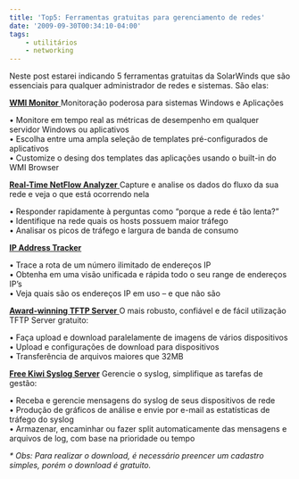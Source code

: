 ```yaml
---
title: 'Top5: Ferramentas gratuitas para gerenciamento de redes'
date: '2009-09-30T00:34:10-04:00'
tags:
    - utilitários
    - networking
---
```


Neste post estarei indicando 5 ferramentas gratuitas da SolarWinds que são essenciais para qualquer administrador de redes e sistemas. São elas:

[**WMI Monitor**   ](http://www.solarwinds.com/register/registration.aspx?program=937&c=70150000000F2Te&CMP=BIZ-EML-PETRI-T5FTQ3-WMI-DL)Monitoração poderosa para sistemas Windows e Aplicações

• Monitore em tempo real as métricas de desempenho em qualquer servidor Windows ou aplicativos  
• Escolha entre uma ampla seleção de templates pré-configurados de aplicativos  
• Customize o desing dos templates das aplicações usando o built-in do WMI Browser

[**Real-Time NetFlow Analyzer**  ](http://www.solarwinds.com/register/registration.aspx?program=852&c=70150000000FA5g&CMP=BIZ-EML-PETRI-T5FTQ3-NA-DL)Capture e analise os dados do fluxo da sua rede e veja o que está ocorrendo nela

• Responder rapidamente à perguntas como “porque a rede é tão lenta?”  
• Identifique na rede quais os hosts possuem maior tráfego  
• Analisar os picos de tráfego e largura de banda de consumo

**[IP Address Tracker](http://www.solarwinds.com/register/registration.aspx?program=912&c=70150000000FCE1&CMP=BIZ-EML-PETRI-T5FTQ3-IPAT-DL)**

• Trace a rota de um número ilimitado de endereços IP  
• Obtenha em uma visão unificada e rápida todo o seu range de endereços IP’s  
• Veja quais são os endereços IP em uso – e que não são

[**Award-winning TFTP Server**  ](http://www.solarwinds.com/register/registrationform.aspx?program=52&c=70150000000F3zb&CMP=BIZ-EML-PETRI-T5FTQ3-TF-DL)O mais robusto, confiável e de fácil utilização TFTP Server gratuito:

• Faça upload e download paralelamente de imagens de vários dispositivos  
• Upload e configurações de download para dispositivos  
• Transferência de arquivos maiores que 32MB

**[Free Kiwi Syslog Server](http://www.solarwinds.com/register/registration.aspx?program=874&c=70150000000FCCG&CMP=BIZ-EML-PETRI-T5FTQ3-KSSF-DL)** Gerencie o syslog, simplifique as tarefas de gestão:

• Receba e gerencie mensagens do syslog de seus dispositivos de rede  
• Produção de gráficos de análise e envie por e-mail as estatísticas de tráfego do syslog  
• Armazenar, encaminhar ou fazer split automaticamente das mensagens e arquivos de log, com base na prioridade ou tempo

*\* Obs: Para realizar o download, é necessário preencer um cadastro simples, porém o download é gratuito.*
